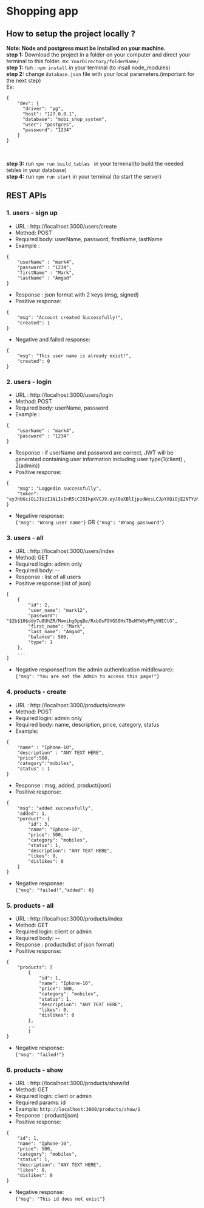 # Shopping app

## How to setup the project locally ?

**Note: Node and postgress must be installed on your machine.**<br>
**step 1:** Download the project in a folder on your computer and direct your terminal to this folder. ex: ```YourDirectory/folderName/``` <br>
**step 1:** run : ```npm install``` in your terminal (to insall node_modules) <br>
**step 2:** change ```database.json``` file with your local parameters.(important for the next step)<br> Ex:
```
{
    "dev": {
      "driver": "pg",
      "host": "127.0.0.1",
      "database": "mobi_shop_system",
      "user": "postgres",
      "password": "1234"
    }
}
```
<br>

**step 3:** run ```npm run build_tables ``` in your terminal(to build the needed tebles in your database)<br>
**step 4:** run ```npm run start``` in your terminal (to start the server)<br>


## REST APIs

### 1. users - sign up

* URL : http://localhost:3000/users/create
* Method: POST
* Required body: userName, password, firstName, lastName
* Example :<br>
```
{
    "userName" : "mark4",
    "password" : "1234",
    "firstName" : "Mark",
    "lastName" : "Amgad"
}
```
* Response : json format with 2 keys (msg, signed)
* Positive response:<br>
```
{
    "msg": "Account created Successfully!",
    "created": 1
}
```
* Negative and failed response:<br>
```
{
    "msg": "This user name is already exist!",
    "created": 0
}
```


### 2. users - login

* URL : http://localhost:3000/users/login
* Method: POST
* Required body: userName, password
* Example :<br>
```
{
    "userName" : "mark4",
    "password" : "1234"
}
```
* Response : if userName and password are correct, JWT will be generated containing user information including user type(1(client) , 2(admin))
* Positive response:<br>
```
{
    "msg": "Loggedin successfully",
    "token": "eyJhbGciOiJIUzI1NiIsInR5cCI6IkpXVCJ9.eyJ0eXBlIjpudWxsLCJpYXQiOjE2NTYzMjc3ODV9.eY5ZBO6dWKWjAQs90eWbFc61EIom4V25Xn3b4GhEEYI"
}
```
* Negative response:<br>
```{"msg": "Wrong user name"}``` OR ```{"msg": "Wrong password"}```

### 3. users - all

* URL : http://localhost:3000/users/index
* Method: GET
* Required login: admin only
* Required body: --
* Response : list of all users
* Positive response:(list of json)<br>
```
[
    {
        "id": 2,
        "user_name": "mark12",
        "password": "$2b$10$ddy7u8UhZR/Mwmihg0pqBe/RxbOsF9VGS0HxTBeNYW6yPPgVHECtG",
        "first_name": "Mark",
        "last_name": "Amgad",
        "balance": 500,
        "type": 1
    },
    ...
]
```
* Negative response(from the admin authentication middleware):<br>
```{"msg": "You are not the Admin to access this page!"}```



### 4. products - create

* URL : http://localhost:3000/products/create
* Method: POST
* Required login: admin only
* Required body: name, description, price, category, status<br>
* Example: <br>
```
{
    "name" : "Iphone-10",
    "description" : "ANY TEXT HERE",
    "price":500,
    "category":"mobiles",
    "status" : 1
}
```

* Response : msg, added, product(json)
* Positive response:<br>
```
{
    "msg": "added successfully",
    "added": 1,
    "porduct": {
        "id": 3,
        "name": "Iphone-10",
        "price": 500,
        "category": "mobiles",
        "status": 1,
        "description": "ANY TEXT HERE",
        "likes": 0,
        "dislikes": 0
    }
}
```
* Negative response:<br>
```{"msg": "failed!","added": 0}```


### 5. products - all

* URL : http://localhost:3000/products/index
* Method: GET
* Required login: client or admin
* Required body: --<br>
* Response : products(list of json format)
* Positive response:<br>
```
{
    "products": [
        {
            "id": 1,
            "name": "Iphone-10",
            "price": 500,
            "category": "mobiles",
            "status": 1,
            "description": "ANY TEXT HERE",
            "likes": 0,
            "dislikes": 0
        },
        ...
        ]
}
```
* Negative response:<br>
```{"msg": "failed!"}```




### 6. products - show

* URL : http://localhost:3000/products/show/id
* Method: GET
* Required login: client or admin
* Required params: id<br>
* Example:
```http://localhost:3000/products/show/1 ```
* Response : product(json)
* Positive response:<br>
```
{
    "id": 1,
    "name": "Iphone-10",
    "price": 500,
    "category": "mobiles",
    "status": 1,
    "description": "ANY TEXT HERE",
    "likes": 0,
    "dislikes": 0
}
```
* Negative response:<br>
```{"msg": "This id does not exist"}```













 
